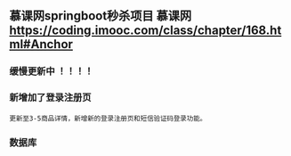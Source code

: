 ## 慕课网springboot秒杀项目 慕课网 https://coding.imooc.com/class/chapter/168.html#Anchor 
### 缓慢更新中 ！！！！ 
### 新增加了登录注册页
` 更新至3-5商品详情，新增新的登录注册页和短信验证码登录功能。 `
### 数据库


